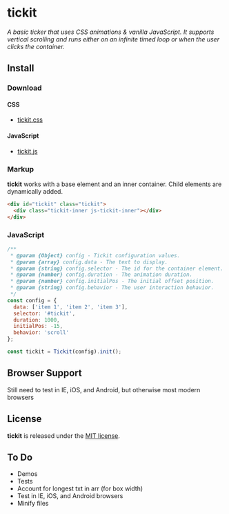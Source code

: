 # tickit

_A basic ticker that uses CSS animations & vanilla JavaScript. It supports vertical scrolling and runs either on an infinite timed loop or when the user clicks the container._

## Install

### Download

#### CSS

+ [tickit.css](https://github.com/jonchretien/tickit/blob/master/dist/css/tickit.css)

#### JavaScript

+ [tickit.js](https://github.com/jonchretien/tickit/blob/master/dist/js/tickit.js) 

### Markup

**tickit** works with a base element and an inner container. Child elements are dynamically added.

``` html
<div id="tickit" class="tickit">
  <div class="tickit-inner js-tickit-inner"></div>
</div>
```

### JavaScript

``` js
/**
 * @param {Object} config - Tickit configuration values.
 * @param {array} config.data - The text to display.
 * @param {string} config.selector - The id for the container element.
 * @param {number} config.duration - The animation duration.
 * @param {number} config.initialPos - The initial offset position.
 * @param {string} config.behavior - The user interaction behavior.
 */
const config = {
  data: ['item 1', 'item 2', 'item 3'],
  selector: '#tickit',
  duration: 1000,
  initialPos: -15,
  behavior: 'scroll'
};

const tickit = Tickit(config).init();
```

## Browser Support

Still need to test in IE, iOS, and Android, but otherwise most modern browsers

## License

**tickit** is released under the [MIT license](https://github.com/jonchretien/tickit/blob/master/LICENSE.txt).

## To Do

+ Demos
+ Tests
+ Account for longest txt in arr (for box width)
+ Test in IE, iOS, and Android browsers
+ Minify files
